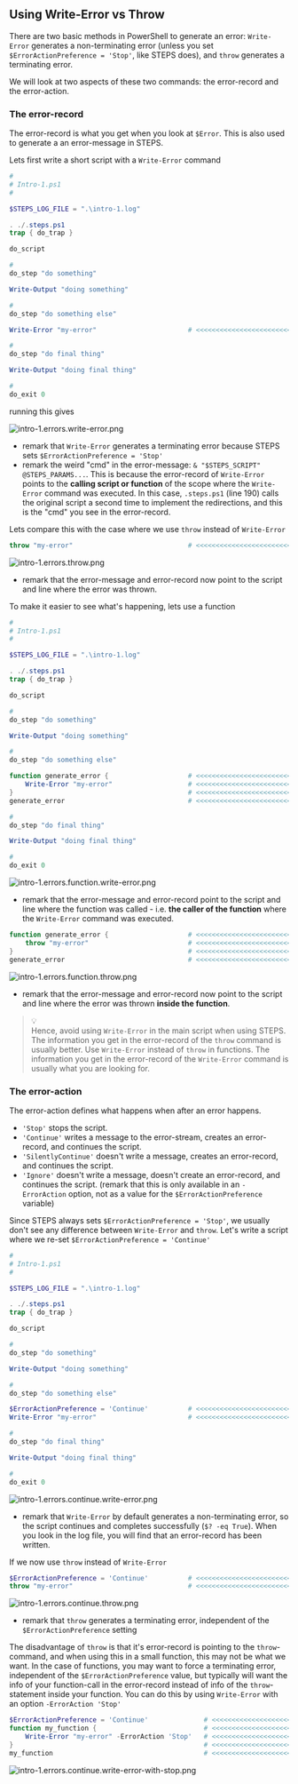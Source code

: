 ## Using Write-Error vs Throw

There are two basic methods in PowerShell to generate an error: `Write-Error` generates a non-terminating error (unless you set `$ErrorActionPreference = 'Stop'`, like STEPS does), and `throw` generates a terminating error.

We will look at two aspects of these two commands: the error-record and the error-action.

### The error-record

The error-record is what you get when you look at `$Error`.  This is also used to generate a an error-message in STEPS.

Lets first write a short script with a `Write-Error` command

```powershell
#
# Intro-1.ps1
#

$STEPS_LOG_FILE = ".\intro-1.log"

. ./.steps.ps1
trap { do_trap }

do_script

#
do_step "do something"

Write-Output "doing something"

#
do_step "do something else"

Write-Error "my-error"                       # <<<<<<<<<<<<<<<<<<<<<<<<<<<<<<

#
do_step "do final thing"

Write-Output "doing final thing"

#
do_exit 0
```

running this gives

![intro-1.errors.write-error.png](./screenshots/intro-1.errors.write-error.png)

- remark that `Write-Error` generates a terminating error because STEPS sets `$ErrorActionPreference = 'Stop'`
- remark the weird "cmd" in the error-message: `& "$STEPS_SCRIPT" @STEPS_PARAMS...`.  This is because the error-record of `Write-Error` points to the **calling script or function** of the scope where the `Write-Error` command was executed.  In this case, `.steps.ps1` (line 190) calls the original script a second time to implement the redirections, and this is the "cmd" you see in the error-record.

Lets compare this with the case where we use `throw` instead of `Write-Error`

```powershell
throw "my-error"                             # <<<<<<<<<<<<<<<<<<<<<<<<<<<<<<
```

![intro-1.errors.throw.png](./screenshots/intro-1.errors.throw.png)

- remark that the error-message and error-record now point to the script and line where the error was thrown.

To make it easier to see what's happening, lets use a function

```powershell
#
# Intro-1.ps1
#

$STEPS_LOG_FILE = ".\intro-1.log"

. ./.steps.ps1
trap { do_trap }

do_script

#
do_step "do something"

Write-Output "doing something"

#
do_step "do something else"

function generate_error {                    # <<<<<<<<<<<<<<<<<<<<<<<<<<<<<<
    Write-Error "my-error"                   # <<<<<<<<<<<<<<<<<<<<<<<<<<<<<<
}                                            # <<<<<<<<<<<<<<<<<<<<<<<<<<<<<<
generate_error                               # <<<<<<<<<<<<<<<<<<<<<<<<<<<<<<

#
do_step "do final thing"

Write-Output "doing final thing"

#
do_exit 0
```

![intro-1.errors.function.write-error.png](./screenshots/intro-1.errors.function.write-error.png)

- remark that the error-message and error-record point to the script and line where the function was called - i.e. **the caller of the function** where the `Write-Error` command was executed.

```powershell
function generate_error {                    # <<<<<<<<<<<<<<<<<<<<<<<<<<<<<<
    throw "my-error"                         # <<<<<<<<<<<<<<<<<<<<<<<<<<<<<<
}                                            # <<<<<<<<<<<<<<<<<<<<<<<<<<<<<<
generate_error                               # <<<<<<<<<<<<<<<<<<<<<<<<<<<<<<
```

![intro-1.errors.function.throw.png](./screenshots/intro-1.errors.function.throw.png)

- remark that the error-message and error-record now point to the script and line where the error was thrown **inside the function**.

> :bulb:  
> Hence, avoid using `Write-Error` in the main script when using STEPS.  The information you get in the error-record of the `throw` command is usually better.
> Use `Write-Error` instead of `throw` in functions.  The information you get in the error-record of the `Write-Error` command is usually what you are looking for.

### The error-action

The error-action defines what happens when after an error happens.  
- `'Stop'` stops the script.
- `'Continue'` writes a message to the error-stream, creates an error-record, and continues the script.
- `'SilentlyContinue'` doesn't write a message, creates an error-record, and continues the script.
- `'Ignore'` doesn't write a message, doesn't create an error-record, and continues the script.  (remark that this is only available in an `-ErrorAction` option, not as a value for the `$ErrorActionPreference` variable)

Since STEPS always sets `$ErrorActionPreference = 'Stop'`, we usually don't see any difference between `Write-Error` and `throw`.  Let's write a script where we re-set `$ErrorActionPreference = 'Continue'`

```powershell
#
# Intro-1.ps1
#

$STEPS_LOG_FILE = ".\intro-1.log"

. ./.steps.ps1
trap { do_trap }

do_script

#
do_step "do something"

Write-Output "doing something"

#
do_step "do something else"

$ErrorActionPreference = 'Continue'          # <<<<<<<<<<<<<<<<<<<<<<<<<<<<<<
Write-Error "my-error"                       # <<<<<<<<<<<<<<<<<<<<<<<<<<<<<<

#
do_step "do final thing"

Write-Output "doing final thing"

#
do_exit 0
```

![intro-1.errors.continue.write-error.png](./screenshots/intro-1.errors.continue.write-error.png)

- remark that `Write-Error` by default generates a non-terminating error, so the script continues and completes successfully (`$? -eq True`).  When you look in the log file, you will find that an error-record has been written.

If we now use `throw` instead of `Write-Error`

```powershell
$ErrorActionPreference = 'Continue'          # <<<<<<<<<<<<<<<<<<<<<<<<<<<<<<
throw "my-error"                             # <<<<<<<<<<<<<<<<<<<<<<<<<<<<<<
```

![intro-1.errors.continue.throw.png](./screenshots/intro-1.errors.continue.throw.png)

- remark that `throw` generates a terminating error, independent of the `$ErrorActionPreference` setting

The disadvantage of `throw` is that it's error-record is pointing to the `throw`-command, and when using this in a small function, this may not be what we want.  In the case of functions, you may want to force a terminating error, independent of the `$ErrorActionPreference` value, but typically will want the info of your function-call in the error-record instead of info of the `throw`-statement inside your function.  You can do this by using `Write-Error` with an option `-ErrorAction 'Stop'`

```powershell
$ErrorActionPreference = 'Continue'              # <<<<<<<<<<<<<<<<<<<<<<<<<<<<<<
function my_function {                           # <<<<<<<<<<<<<<<<<<<<<<<<<<<<<<
    Write-Error "my-error" -ErrorAction 'Stop'   # <<<<<<<<<<<<<<<<<<<<<<<<<<<<<<
}                                                # <<<<<<<<<<<<<<<<<<<<<<<<<<<<<<
my_function                                      # <<<<<<<<<<<<<<<<<<<<<<<<<<<<<<
```

![intro-1.errors.continue.write-error-with-stop.png](./screenshots/intro-1.errors.continue.write-error-with-stop.png)
